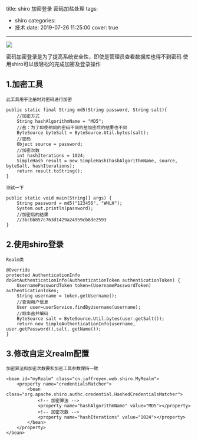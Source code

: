 title: shiro 加密登录 密码加盐处理
tags:
  - shiro
categories:
  - 技术
date: 2019-07-26 11:25:00
cover: true

---
![](http://q6pznk9ej.bkt.clouddn.com/img%20%2814%29.jpeg)
<!-- more -->

密码加密登录是为了提高系统安全性，即使是管理员查看数据库也得不到密码
使用shiro可以很轻松的完成加密及登录操作

## 1.加密工具

`此工具用于注册时对密码进行加密`
```
public static final String md5(String password, String salt){
    //加密方式
    String hashAlgorithmName = "MD5";
    //盐：为了即使相同的密码不同的盐加密后的结果也不同
    ByteSource byteSalt = ByteSource.Util.bytes(salt);
    //密码
    Object source = password;
    //加密次数
    int hashIterations = 1024;
    SimpleHash result = new SimpleHash(hashAlgorithmName, source, byteSalt, hashIterations);
    return result.toString();
}
```
`测试一下`
```
public static void main(String[] args) {
    String password = md5("123456", "WHLH");
    System.out.println(password);
    //加密后的结果
    //3bcbb857c763d1429a24959cb8de2593
}
```
## 2.使用shiro登录
`Realm类`
```
@Override
protected AuthenticationInfo doGetAuthenticationInfo(AuthenticationToken authenticationToken) {
    UsernamePasswordToken token=(UsernamePasswordToken) authenticationToken;
    String username = token.getUsername();
    //查询用户信息
    User user=userService.findByUsername(username);
    //取出盐并编码
    ByteSource salt = ByteSource.Util.bytes(user.getSalt());
    return new SimpleAuthenticationInfo(username, user.getPassword(),salt, getName());
}
```
## 3.修改自定义realm配置

`加密算法和加密次数要和加密工具参数保持一致`
```
<bean id="myRealm" class="cn.jaffreyen.web.shiro.MyRealm">
    <property name="credentialsMatcher">
        <bean class="org.apache.shiro.authc.credential.HashedCredentialsMatcher">
            <!-- 加密算法 -->
            <property name="hashAlgorithmName" value="MD5"></property>
            <!-- 加密次数 -->
            <property name="hashIterations" value="1024"></property>
        </bean>
    </property>
</bean>
```